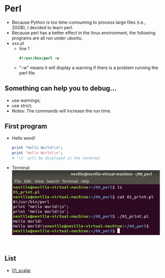 # Perl
* Because Python is too time-consuming to process large files (i.e., 20GB), I decided to learn perl.
* Because perl has a better effect in the linux environment, the following programs are all run under ubuntu.
* xxx.pl
    * line 1
        ```perl
        #!/usr/bin/perl -w
        ```
    * "-w" means it will display a warning if there is a problem running the perl file.
## Something can help you to debug...
* use warnings;
* use strict;
* Notes: The commands will increase the run time.

## First program
* Hello word!
    ```perl
    print "Hello World!\n"; 
    print 'Hello World!\n'; 
    # '\n' will be displayed in the terminal
    ```
* Terminal</br>
    ![01_helloword.jpg](./01_helloword_2.jpg)
</br>

## List
* [01_scalar](https://github.com/Wilhelmine21/LearningPerl/tree/main/01_basic#01-basic-----back)
